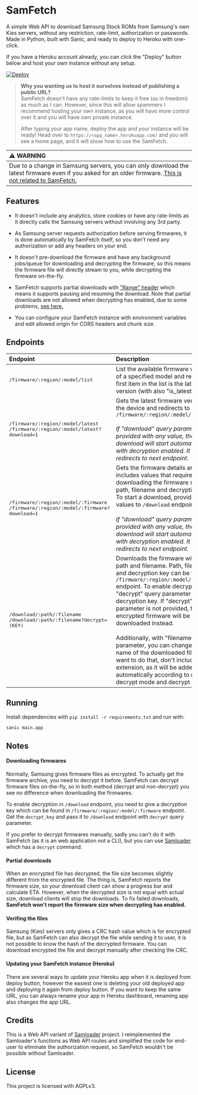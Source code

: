 # SamFetch

A simple Web API to download Samsung Stock ROMs from Samsung's own Kies servers, without any restriction, rate-limit, authorization or passwords. Made in Python, built with Sanic, and ready to deploy to Heroku with one-click.

If you have a Heroku account already, you can click the "Deploy" button below and host your own instance without any setup. 

[![Deploy](https://www.herokucdn.com/deploy/button.svg)](https://heroku.com/deploy?template=https://github.com/ysfchn/SamFetch)

> **Why you wanting us to host it ourselves instead of publishing a public URL?**<br>
> SamFetch doesn't have any rate-limits to keep it free (as in freedom) as much as I can. However, since this will allow spammers I recommend hosting your own instance, as you will have more control over it and you will have own private instance.
>
> After typing your app name, deploy the app and your instance will be ready! Head over to `https://<app_name>.herokuapp.com/` and you will see a home page, and it will show how to use the SamFetch.

| ⚠ **WARNING** |
|:--------------|
| Due to a change in Samsung servers, you can only download the latest firmware even if you asked for an older firmware. [This is not related to SamFetch.](https://github.com/ysfchn/SamFetch/issues/6) |

## Features

* It doesn't include any analytics, store cookies or have any rate-limits as it directly calls the Samsung servers without involving any 3rd party.

* As Samsung server requests authorization before serving firmwares, it is done automatically by SamFetch itself, so you don't need any authorization or add any headers on your end.

* It doesn't pre-download the firmware and have any background jobs/queue for downloading and decrypting the firmware, so this means the firmware file will directly stream to you, while decrypting the firmware on-the-fly. 

* SamFetch supports partial downloads with ["Range" header](https://developer.mozilla.org/en-US/docs/Web/HTTP/Headers/Range) which means it supports pausing and resuming the download. Note that partial downloads are not allowed when decrypting has enabled, due to some problems, [see here.](#partial-downloads)

* You can configure your SamFetch instance with environment variables and edit allowed origin for CORS headers and chunk size.

## Endpoints

| Endpoint | Description      |
|:---------|:-----------------|
| <samp>/firmware/:region/:model/list</samp> | List the available firmware versions of a specified model and region. The first item in the list is the latest version (with also "is_latest" key) |
| <samp>/firmware/:region/:model/latest</samp><br><samp>/firmware/:region/:model/latest?download=1</samp> | Gets the latest firmware version for the device and redirects to `/firmware/:region/:model/:firmware`<br><br>_If "download" query parameter has provided with any value, the download will start automatically with decryption enabled. It basically redirects to next endpoint._ |
| <samp>/firmware/:region/:model/:firmware</samp><br><samp>/firmware/:region/:model/:firmware?download=1</samp> | Gets the firmware details and includes values that required for downloading the firmware such as path, filename and decryption key. To start a download, provide these values to `/download` endpoint.<br><br>_If "download" query parameter has provided with any value, the download will start automatically with decryption enabled. It basically redirects to next endpoint._ |
| <samp>/download/:path/:filename</samp><br><samp>/download/:path/:filename?decrypt=(KEY)</samp> | Downloads the firmware with given path and filename. Path, filename and decryption key can be found on `/firmware/:region/:model/:firmware` endpoint. To enable decrypting, add "decrypt" query parameter with decryption key. If "decrypt" parameter is not provided, the encrypted firmware will be downloaded instead.<br><br>Additionally, with "filename" query parameter, you can change the name of the downloaded file. If you want to do that, don't include file extension, as it will be added automatically according to non-decrypt mode and decrypt mode. |

## Running

Install dependencies with `pip install -r requirements.txt` and run with:

```
sanic main.app
```

## Notes

#### Downloading firmwares

Normally, Samsung gives firmware files as encrypted. To actually get the firmware archive, you need to decrypt it before. SamFetch can decrypt firmware files on-the-fly, so in both method (decrypt and non-decrypt) you see no difference when downloading the firmwares.

To enable decryption in `/download` endpoint, you need to give a decryption key which can be found in `/firmware/:region/:model/:firmware` endpoint. Get the `decrypt_key` and pass it to `/download` endpoint with `decrypt` query parameter.

If you prefer to decrypt firmwares manually, sadly you can't do it with SamFetch (as it is an web application not a CLI), but you can use [Samloader](https://github.com/nlscc/samloader) which has a `decrypt` command.

#### Partial downloads

When an encrypted file has decrypted, the file size becomes slightly different from the encrypted file. The thing is, SamFetch reports the firmware size, so your download client can show a progress bar and calculate ETA. However, when the decrypted size is not equal with actual size, download clients will stop the downloads. To fix failed downloads, **SamFetch won't report the firmware size when decrypting has enabled.**

#### Verifing the files

Samsung (Kies) servers only gives a CRC hash value which is for encrypted file, but as SamFetch can also decrypt the file while sending it to user, it is not possible to know the hash of the decrypted firmware. You can download encrypted the file and decrypt manually after checking the CRC. 

#### Updating your SamFetch instance (Heroku)

There are several ways to update your Heroku app when it is deployed from deploy button, however the easiest one is deleting your old deployed app and deploying it again from deploy button. If you want to keep the same URL, you can always rename your app in Heroku dashboard, renaming app also changes the app URL.

## Credits

This is a Web API variant of [Samloader](https://github.com/nlscc/samloader) project. I reimplemented the Samloader's functions as Web API routes and simplified the code for end-user to eliminate the authorization request, so SamFetch wouldn't be possible without Samloader.

## License

This project is licensed with AGPLv3.

